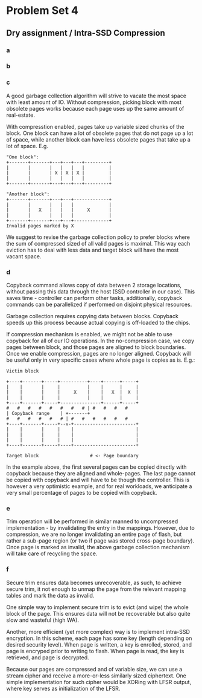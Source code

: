 Problem Set 4
=============

Dry assignment / Intra-SSD Compression
---------------------------------------

### a


### b


### c

A good garbage collection algorithm will strive to vacate the most space with least amount of IO. Without compression, picking block with most obsolete pages works because each page uses up the same amount of real-estate.

With compresstion enabled, pages take up variable sized chunks of the block. One block can have a lot of obsolete pages that do not page up a lot of space, while another block can have less obsolete pages that take up a lot of space. E.g.

```
"One block":
+-------+-------+---+---+---+---------+
|       |       |   |   |   |         |
|       |       | X | X | X |         |
|       |       |   |   |   |         |
+-------+-------+---+---+---+---------+

"Another block":
+-------+-------+---+---+-------------+
|       |       |   |   |             |
|       |   X   |   |   |     X       |
|       |       |   |   |             |
+-------+-------+---+---+-------------+
Invalid pages marked by X

```

We suggest to revise the garbage collection policy to prefer blocks where the sum of compressed sized of all valid pages is maximal. This way each eviction has to deal with less data and target block will have the most vacant space.

### d

Copyback command allows copy of data between 2 storage locations, without passing this data through the host (SSD controller in our case). This saves time - controller can perform other tasks, additionally, copyback commands can be parallelized if performed on disjoint physical resources.

Garbage collection requires copying data between blocks. Copyback speeds up this process because actual copying is off-loaded to the chips.

If compression mechanism is enabled, we might not be able to use copyback for all of our IO operations. In the no-compression case, we copy pages between block, and those pages are aligned to block boundaries. Once we enable compression, pages are no longer aligned. Copyback will be useful only in very specific cases where whole page is copies as is. E.g.:

```
Victim block

+----+-------+-----+----------+----+------+-----+
|    |       |     |          |    |      |     |
|    |       |     |     X    |    |   X  |  X  |
|    |       |     |          |    |      |     |
+----+-------+-----+---------------+------+-----+
#   #   #   #   #   #   #   # | #   #   #   # 
| Copyback range    | +-------+
#   #   #   #   #   # | #   #   #   #   #   #
+----+-------+-----+--v-+-----------------------+
|    |       |     |    |                       |
|    |       |     |    |                       |
|    |       |     |    |                       |
+----+-------+-----+----+-----------------------+

Target block                   # <- Page boundary
```

In the example above, the first several pages can be copied directly with copyback because they are aligned and whole-pages. The last page cannot be copied with copyback and will have to be though the controller. This is however a very optimistic example, and for real workloads, we anticipate a very small percentage of pages to be copied with copyback.

### e

Trim operation will be performed in similar manned to uncompressed implementation - by invalidating the entry in the mappings. However, due to compression, we are no longer invalidating an entire page of flash, but rather a sub-page region (or two if page was stored cross-page boundary). Once page is marked as invalid, the above garbage collection mechanism will take care of recycling the space.

### f

Secure trim ensures data becomes unrecoverable, as such, to achieve secure trim, it not enough to unmap the page from the relevant mapping tables and mark the data as invalid.

One simple way to implement secure trim is to evict (and wipe) the whole block of the page. This ensures data will not be recoverable but also quite slow and wasteful (high WA).

Another, more efficient (yet more complex) way is to implement intra-SSD encryption. In this scheme, each page has some key (length depending on desired security level).
When page is written, a key is enrolled, stored, and page is encryped prior to writing to flash. When page is read, the key is retrieved, and page is decrypted.

Because our pages are compressed and of variable size, we can use a stream cipher and receive a more-or-less similarly sized ciphertext. One simple implementation for such cipher would be XORing with LFSR output, where key serves as initialization of the LFSR.